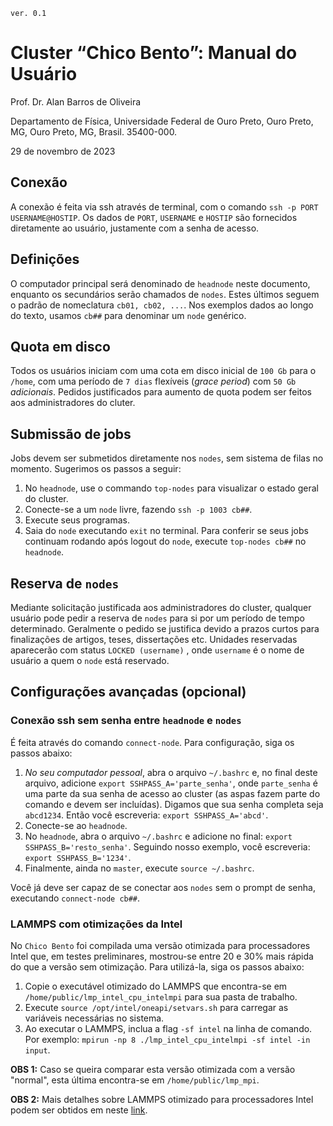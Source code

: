 `ver. 0.1`

# Cluster “Chico Bento”: Manual do Usuário

Prof. Dr. Alan Barros de Oliveira

Departamento de Física, Universidade Federal de Ouro Preto, Ouro Preto, MG, Ouro Preto, MG, Brasil. 35400-000.

29 de novembro de 2023


## Conexão

A conexão é feita via ssh através de terminal, com o comando `ssh -p PORT USERNAME@HOSTIP`.
Os dados de  `PORT`, `USERNAME` e `HOSTIP` são fornecidos diretamente ao usuário, justamente com a senha de acesso.

## Definições

O computador principal será denominado de `headnode` neste documento, enquanto os secundários serão chamados de `nodes`.
Estes últimos seguem o padrão de nomeclatura `cb01, cb02, ...`. Nos exemplos dados ao longo do texto, usamos `cb##` para denominar
um `node` genérico.

## Quota em disco

Todos os usuários iniciam com uma cota em disco inicial de `100 Gb` para o `/home`, com uma período de `7 dias` flexíveis (*grace period*) com `50 Gb` *adicionais*. 
Pedidos justificados para aumento de quota podem ser feitos aos administradores do cluter.

## Submissão de jobs

Jobs devem ser submetidos diretamente nos `nodes`, sem sistema de filas no momento. 
Sugerimos os passos a seguir:

1. No `headnode`, use o commando `top-nodes` para visualizar o estado geral do cluster.
2. Conecte-se a um `node` livre, fazendo `ssh -p 1003 cb##`.
3. Execute seus programas.
4. Saia do `node` executando `exit` no terminal. Para conferir se seus jobs continuam rodando após logout do  `node`, execute `top-nodes cb##` 
no `headnode`.

## Reserva de `nodes`

Mediante solicitação justificada aos administradores do cluster, qualquer usuário pode pedir a reserva de `nodes` 
para si por um período de tempo determinado. Geralmente o pedido se justifica devido a prazos curtos para finalizações de 
artigos, teses, dissertações etc. Unidades reservadas aparecerão com status 
`LOCKED (username)` , onde `username` é o nome de usuário a quem o `node` está reservado.

## Configurações avançadas (opcional)

### Conexão ssh sem senha entre `headnode` e `nodes`

É feita através do comando `connect-node`. Para configuração, siga os passos abaixo:

1. *No seu computador pessoal*, abra o arquivo `~/.bashrc` e, no final deste arquivo, adicione `export SSHPASS_A='parte_senha'`, onde `parte_senha` é uma parte da sua 
senha de acesso ao cluster (as aspas fazem parte do comando e devem ser incluídas). Digamos que sua senha completa seja `abcd1234`. 
Então você escreveria: `export SSHPASS_A='abcd'`. 
2. Conecte-se ao `headnode`.
3. No `headnode`, abra o arquivo `~/.bashrc` e adicione no final: `export SSHPASS_B='resto_senha'`. Seguindo nosso exemplo, você escreveria: `export SSHPASS_B='1234'`. 
4. Finalmente, ainda no `master`, execute `source ~/.bashrc`.

Você já deve ser capaz de se conectar aos `nodes` sem o prompt de senha, executando `connect-node cb##`. 

### LAMMPS com otimizações da Intel

No `Chico Bento` foi compilada uma versão otimizada para processadores Intel que, em testes preliminares, 
mostrou-se entre 20 e 30% mais rápida do que a versão sem otimização. Para utilizá-la, siga os passos abaixo:

1. Copie o executável otimizado do LAMMPS que encontra-se em `/home/public/lmp_intel_cpu_intelmpi` para sua pasta de trabalho.
2. Execute `source /opt/intel/oneapi/setvars.sh` para carregar as variáveis necessárias no sistema.
3. Ao executar o LAMMPS, inclua a flag `-sf intel` na linha de comando. Por exemplo: `mpirun -np 8 ./lmp_intel_cpu_intelmpi -sf intel -in input`. 

**OBS 1:** Caso se queira comparar esta versão otimizada com a versão "normal", esta última encontra-se em `/home/public/lmp_mpi`.

**OBS 2:** Mais detalhes sobre LAMMPS otimizado para processadores Intel podem ser obtidos em neste [link](https://docs.lammps.org/Speed_intel.html).



